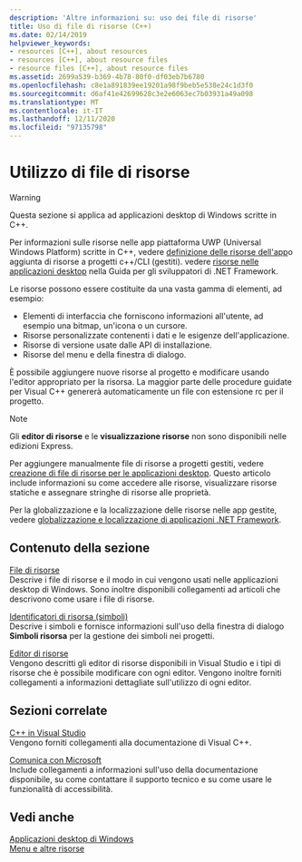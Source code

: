 ```yaml
---
description: 'Altre informazioni su: uso dei file di risorse'
title: Uso di file di risorse (C++)
ms.date: 02/14/2019
helpviewer_keywords:
- resources [C++], about resources
- resources [C++], about resource files
- resource files [C++], about resource files
ms.assetid: 2699a539-b369-4b78-80f0-df03eb7b6780
ms.openlocfilehash: c8e1a891839ee19201a98f9beb5e538e24c1d3f0
ms.sourcegitcommit: d6af41e42699628c3e2e6063ec7b03931a49a098
ms.translationtype: MT
ms.contentlocale: it-IT
ms.lasthandoff: 12/11/2020
ms.locfileid: "97135798"
---
```

# <a name="working-with-resource-files"></a>Utilizzo di file di risorse

> [!WARNING]
> Questa sezione si applica ad applicazioni desktop di Windows scritte in C++.
>
> Per informazioni sulle risorse nelle app piattaforma UWP (Universal Windows Platform) scritte in C++, vedere [definizione delle risorse dell'app](/windows/uwp/app-resources/)o aggiunta di risorse a progetti c++/CLI (gestiti). vedere [risorse nelle applicazioni desktop](/dotnet/framework/resources/index) nella Guida per gli sviluppatori di .NET Framework.

Le risorse possono essere costituite da una vasta gamma di elementi, ad esempio:

- Elementi di interfaccia che forniscono informazioni all'utente, ad esempio una bitmap, un'icona o un cursore.
- Risorse personalizzate contenenti i dati e le esigenze dell'applicazione.
- Risorse di versione usate dalle API di installazione.
- Risorse del menu e della finestra di dialogo.

È possibile aggiungere nuove risorse al progetto e modificare usando l'editor appropriato per la risorsa. La maggior parte delle procedure guidate per Visual C++ genererà automaticamente un file con estensione rc per il progetto.

> [!NOTE]
> Gli **editor di risorse** e le **visualizzazione risorse** non sono disponibili nelle edizioni Express.

Per aggiungere manualmente file di risorse a progetti gestiti, vedere [creazione di file di risorse per le applicazioni desktop](/dotnet/framework/resources/creating-resource-files-for-desktop-apps). Questo articolo include informazioni su come accedere alle risorse, visualizzare risorse statiche e assegnare stringhe di risorse alle proprietà.

Per la globalizzazione e la localizzazione delle risorse nelle app gestite, vedere [globalizzazione e localizzazione di applicazioni .NET Framework](/dotnet/standard/globalization-localization/index).

## <a name="in-this-section"></a>Contenuto della sezione

[File di risorse](../windows/resource-files-visual-studio.md)<br/>
Descrive i file di risorse e il modo in cui vengono usati nelle applicazioni desktop di Windows. Sono inoltre disponibili collegamenti ad articoli che descrivono come usare i file di risorse.

[Identificatori di risorsa (simboli)](../windows/symbols-resource-identifiers.md)<br/>
Descrive i simboli e fornisce informazioni sull'uso della finestra di dialogo **Simboli risorsa** per la gestione dei simboli nei progetti.

[Editor di risorse](../windows/resource-editors.md)<br/>
Vengono descritti gli editor di risorse disponibili in Visual Studio e i tipi di risorse che è possibile modificare con ogni editor. Vengono inoltre forniti collegamenti a informazioni dettagliate sull'utilizzo di ogni editor.

## <a name="related-sections"></a>Sezioni correlate

[C++ in Visual Studio](../overview/visual-cpp-in-visual-studio.md)<br/>
Vengono forniti collegamenti alla documentazione di Visual C++.

[Comunica con Microsoft](/visualstudio/ide/talk-to-us)<br/>
Include collegamenti a informazioni sull'uso della documentazione disponibile, su come contattare il supporto tecnico e su come usare le funzionalità di accessibilità.

## <a name="see-also"></a>Vedi anche

[Applicazioni desktop di Windows](./desktop-applications-visual-cpp.md)<br/>
[Menu e altre risorse](/windows/win32/menurc/resources)
